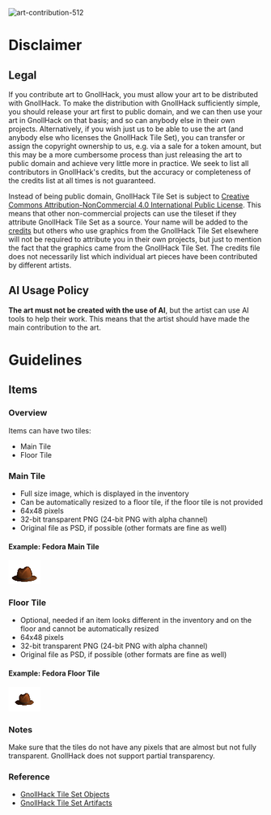 ![art-contribution-512](https://github.com/user-attachments/assets/8ab944cc-13f7-4c6c-88bd-0dd38fca52bd)

# Disclaimer
## Legal


If you contribute art to GnollHack, you must allow your art to be distributed with GnollHack. To make the distribution with GnollHack sufficiently simple, you should release your art first to public domain, and we can then use your art in GnollHack on that basis; and so can anybody else in their own projects. Alternatively, if you wish just us to be able to use the art (and anybody else who licenses the GnollHack Tile Set), you can transfer or assign the copyright ownership to us, e.g. via a sale for a token amount, but this may be a more cumbersome process than just releasing the art to public domain and achieve very little more in practice. We seek to list all contributors in GnollHack's credits, but the accuracy or completeness of the credits list at all times is not guaranteed.

Instead of being public domain, GnollHack Tile Set is subject to [Creative Commons Attribution-NonCommercial 4.0 International Public License](https://github.com/hyvanmielenpelit/GnollHackTileSet/blob/main/LICENSE.md). This means that other non-commercial projects can use the tileset if they attribute GnollHack Tile Set as a source. Your name will be added to the [credits](https://github.com/hyvanmielenpelit/GnollHack/blob/master/dat/credits) but others who use graphics from the GnollHack Tile Set elsewhere will not be required to attribute you in their own projects, but just to mention the fact that the graphics came from the GnollHack Tile Set. The credits file does not necessarily list which individual art pieces have been contributed by different artists.


## AI Usage Policy


**The art must not be created with the use of AI**, but the artist can use AI tools to help their work. This means that the artist should have made the main contribution to the art.

# Guidelines


## Items


### Overview
Items can have two tiles:
- Main Tile
- Floor Tile


### Main Tile


- Full size image, which is displayed in the inventory
- Can be automatically resized to a floor tile, if the floor tile is not provided
- 64x48 pixels
- 32-bit transparent PNG (24-bit PNG with alpha channel)
- Original file as PSD, if possible (other formats are fine as well)


#### Example: Fedora Main Tile


![Fedora Main Tile](https://github.com/hyvanmielenpelit/GnollHackTileSet/blob/main/Objects/armor/fedora/armor_fedora.png)


### Floor Tile


- Optional, needed if an item looks different in the inventory and on the floor and cannot be automatically resized
- 64x48 pixels
- 32-bit transparent PNG (24-bit PNG with alpha channel)
- Original file as PSD, if possible (other formats are fine as well)


#### Example: Fedora Floor Tile


![Fedora Floor Tile](https://github.com/hyvanmielenpelit/GnollHackTileSet/blob/main/Objects/armor/fedora/armor_fedora_floor.png)


### Notes


Make sure that the tiles do not have any pixels that are almost but not fully transparent. GnollHack does not support partial transparency.


### Reference


- [GnollHack Tile Set Objects](https://github.com/hyvanmielenpelit/GnollHackTileSet/tree/main/Objects)
- [GnollHack Tile Set Artifacts](https://github.com/hyvanmielenpelit/GnollHackTileSet/tree/main/Artifacts)
